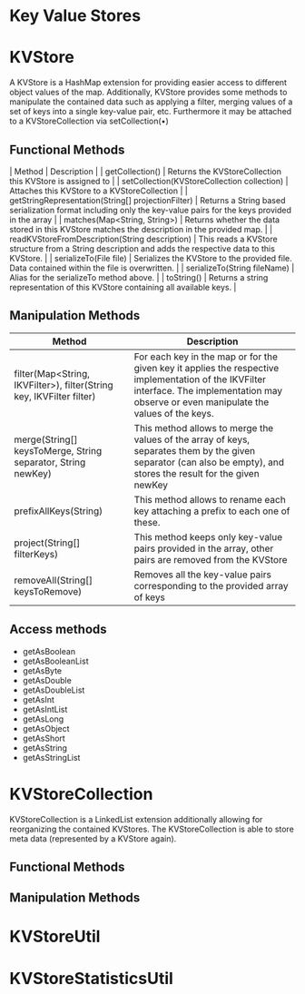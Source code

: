 # Key Value Stores

# KVStore

A KVStore is a HashMap extension for providing easier access to different object values of the map.
Additionally, KVStore provides some methods to manipulate the contained data such as applying a filter,
merging values of a set of keys into a single key-value pair, etc.
Furthermore it may be attached to a KVStoreCollection via setCollection(•)

## Functional Methods
| Method | Description |
| getCollection() | Returns the KVStoreCollection this KVStore is assigned to |
| setCollection(KVStoreCollection collection) | Attaches this KVStore to a KVStoreCollection |
| getStringRepresentation(String[] projectionFilter) | Returns a String based serialization format including only the key-value pairs for the keys provided in the array |
| matches(Map<String, String>) | Returns whether the data stored in this KVStore matches the description in the provided map. |
| readKVStoreFromDescription(String description) | This reads a KVStore structure from a String description and adds the respective data to this KVStore. |
| serializeTo(File file) | Serializes the KVStore to the provided file. Data contained within the file is overwritten. |
| serializeTo(String fileName) | Alias for the serializeTo method above. |
| toString() | Returns a string representation of this KVStore containing all available keys. |

## Manipulation Methods
| Method | Description |
| --- | --- |
| filter(Map<String, IKVFilter>), filter(String key, IKVFilter filter) | For each key in the map or for the given key it applies the respective implementation of the IKVFilter interface. The implementation may observe or even manipulate the values of the keys. |
| merge(String[] keysToMerge, String separator, String newKey) | This method allows to merge the values of the array of keys, separates them by the given separator (can also be empty), and stores the result for the given newKey |
| prefixAllKeys(String) | This method allows to rename each key attaching a prefix to each one of these. |
| project(String[] filterKeys) | This method keeps only key-value pairs provided in the array, other pairs are removed from the KVStore |
| removeAll(String[] keysToRemove) | Removes all the key-value pairs corresponding to the provided array of keys |

## Access methods
* getAsBoolean
* getAsBooleanList
* getAsByte
* getAsDouble
* getAsDoubleList
* getAsInt
* getAsIntList
* getAsLong
* getAsObject
* getAsShort
* getAsString
* getAsStringList

# KVStoreCollection
KVStoreCollection is a LinkedList extension additionally allowing for reorganizing the contained KVStores.
The KVStoreCollection is able to store meta data (represented by a KVStore again).


## Functional Methods

## Manipulation Methods 

# KVStoreUtil

# KVStoreStatisticsUtil